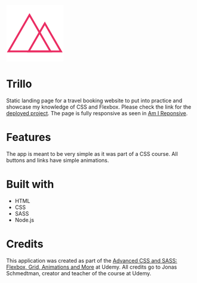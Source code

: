 ![Trillo logo](/img/favicon.png "Trillo Logo")

# Trillo
Static landing page for a travel booking website to put into practice and showcase my knowledge of CSS and Flexbox. Please check the link for the [deployed project](https://trillo-jk27.cyclic.app/).
The page is fully responsive as seen in [Am I Reponsive](https://ui.dev/amiresponsive?url=https://trillo-jk27.cyclic.app).

# Features
The app is meant to be very simple as it was part of a CSS course. All buttons and links have simple animations.

# Built with
- HTML
- CSS
- SASS
- Node.js

# Credits
This application was created as part of the [Advanced CSS and SASS: Flexbox, Grid, Animations and More](https://www.udemy.com/course/advanced-css-and-sass) at Udemy. All credits go to Jonas Schmedtman, creator and teacher of the course at Udemy.


